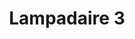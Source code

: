 ---
weight: 1
images:
- /images/photos/20230620 - Sortie Nocturne - Stéphane G. - 0033.jpg
title: Lampadaire 3
tags:
- street
- archive
---